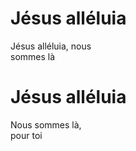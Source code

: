 # Jésus alléluia  

Jésus alléluia, nous  
sommes là  

# Jésus alléluia  

Nous sommes là,  
pour toi  
